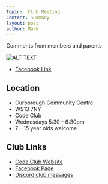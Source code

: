 ```yaml
---
Topic:  Club Meeting
Content: Summary
layout: post
author: Mark
---
```

Comments from members and parents

![ALT TEXT](https://scontent.fbhx6-1.fna.fbcdn.net/v/t39.30808-6/287168090_4923067094487018_3342507543632041759_n.jpg?stp=dst-jpg_p720x720&_nc_cat=108&ccb=1-7&_nc_sid=5614bc&_nc_ohc=HVeZAK4v7OEAX9T3kgy&_nc_ht=scontent.fbhx6-1.fna&edm=AKK4YLsEAAAA&oh=00_AfAMv0qQjLYEcsxdvW2wmd281hP4cw7yTEzxklZZEnnxCw&oe=652BAC9C)

* [Facebook Link](https://www.facebook.com/1481985248595237/posts/4923066967820364/)

## Location

* Curborough Community Centre
* WS13 7NY
* Code Club
* Wednesdays 5:30 - 6:30pm
* 7 - 15 year olds welcome

## Club Links

* [Code Club Website](https://lichfield-code-club.github.io/)
* [Facebook Page](https://www.facebook.com/LichfieldCoders)
* [Discord club messages](https://discord.gg/szz6xGK)
